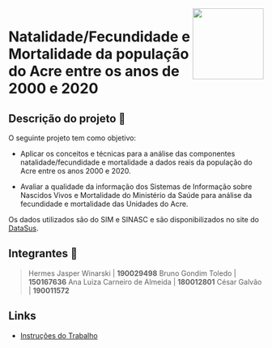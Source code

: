 <img align="right" width="140" height="140" src="http://s3-sa-east-1.amazonaws.com/descomplica-blog/wp-content/uploads/2016/04/trabalhar-na-UnB.png">

# Natalidade/Fecundidade e Mortalidade da população do Acre entre os anos de 2000 e 2020

## Descrição do projeto :memo:

O seguinte projeto tem como objetivo:

- Aplicar os conceitos e técnicas para a análise das componentes natalidade/fecundidade e mortalidade a dados reais da população do Acre entre os anos 2000 e 2020.

- Avaliar a qualidade da informação dos Sistemas de Informação sobre Nascidos Vivos e Mortalidade do Ministério da Saúde para análise da fecundidade e mortalidade das Unidades do Acre.

Os dados utilizados são do SIM e SINASC e são disponibilizados no site do [DataSus](https://datasus.saude.gov.br/).

## Integrantes :dancers:

> Hermes Jasper Winarski | **190029498**  <!---Nome, Telefone, Email -->
> Bruno Gondim Toledo | **150167636**
> Ana Luiza Carneiro de Almeida | **180012801**
> César Galvão | **190011572**

## Links

- [Instruções do Trabalho](https://aprender3.unb.br/mod/assign/view.php?id=457193) <!---Colocar aqui o link do projeto ou qualquer outro link :) -->

